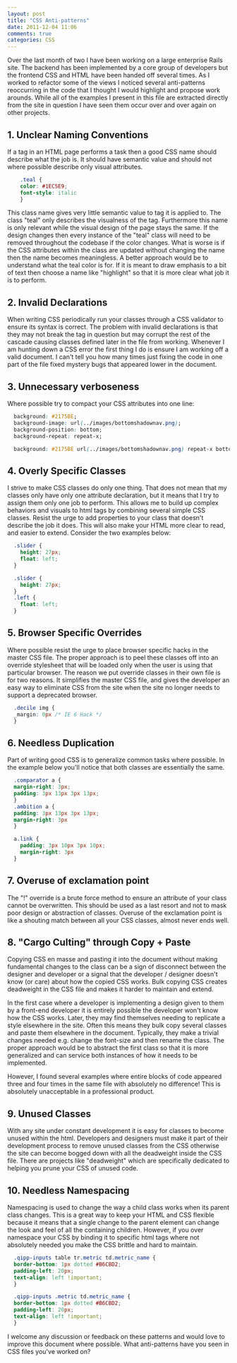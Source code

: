 ```yaml
---
layout: post
title: "CSS Anti-patterns"
date: 2011-12-04 11:06
comments: true
categories: CSS
---
```


Over the last month of two I have been working on a large enterprise Rails site. The backend has been implemented by a core group of developers but the frontend CSS and HTML have been handed off several times. As I worked to refactor some of the views I noticed several anti-patterns reoccurring in the code that I thought I would highlight and propose work arounds. While all of the examples I present in this file are extracted directly from the site in question I have seen them occur over and over again on other projects. 

## 1. Unclear Naming Conventions
If a tag in an HTML page performs a task then a good CSS name should describe what the job is. It should have semantic value and should not where possible describe only visual attributes.

``` css Anti-pattern Example
    .teal {
    color: #1EC5E9;
    font-style: italic
    }
```

This class name gives very little semantic value to tag it is applied to. The class "teal" only describes the visualness of the tag. Furthermore this name is only relevant while the visual design of the page stays the same. If the design changes then every instance of the "teal" class will need to be removed throughout the codebase if the color changes. What is worse is if the CSS attributes within the class are updated without changing the name then the name becomes meaningless. A better approach would be to understand what the teal color is for. If it is meant to draw emphasis to a bit of text then choose a name like "highlight" so that it is more clear what job it is to perform.

## 2. Invalid Declarations
When writing CSS periodically run your classes through a CSS validator to ensure its syntax is correct. The problem with invalid declarations is that they may not break the tag in question but may corrupt the rest of the cascade causing classes defined later in the file from working. Whenever I am hunting down a CSS error the first thing I do is ensure I am working off a valid document. I can't tell you how many times just fixing the code in one part of the file fixed mystery bugs that appeared lower in the document.

## 3. Unnecessary verboseness 
  Where possible try to compact your CSS attributes into one line:

``` css Anti-pattern Example
  background: #2175BE;
  background-image: url(../images/bottomshadownav.png);
  background-position: bottom;
  background-repeat: repeat-x;
```

``` css Improved Version
  background: #2175BE url(../images/bottomshadownav.png) repeat-x bottom;
```

## 4. Overly Specific Classes
I strive to make CSS classes do only one thing. That does not mean that my classes only have only one attribute declaration, but it means that I try to assign them only one job to perform. This allows me to build up complex behaviors and visuals to html tags by combining several simple CSS classes. Resist the urge to add properties to your class that doesn't describe the job it does. This will also make your HTML more clear to read, and easier to extend. Consider the two examples below:

``` css Anti-pattern Example
  .slider {
    height: 27px;
    float: left;
  }
```

``` css Improved Version
  .slider {
    height: 27px;
  }
  .left {
    float: left;
  }
```

## 5. Browser Specific Overrides
Where possible resist the urge to place browser specific hacks in the master CSS file. The proper approach is to peel these classes off into an override stylesheet that will be loaded only when the user is using that particular browser. The reason we put override classes in their own file is for two reasons. It simplifies the master CSS file, and gives the developer an easy way to eliminate CSS from the site when the site no longer needs to support a deprecated browser.

``` css Anti-pattern Example
  .decile img {
  _margin: 0px /* IE 6 Hack */
  }
```

## 6. Needless Duplication
Part of writing good CSS is to generalize common tasks where possible. In the example below you'll notice that both classes are essentially the same.

``` css Anti-pattern Example
  .comparator a {
  margin-right: 3px;
  padding: 3px 13px 3px 13px;
  }
  .ambition a {
  padding: 3px 13px 3px 13px;
  margin-right: 3px
  }
```

``` css Improved Version
  a.link {
    padding: 3px 10px 3px 10px;
    margin-right: 3px
  }
```

## 7. Overuse of exclamation point
The "!" override is a brute force method to ensure an attribute of your class cannot be overwritten. This should be used as a last resort and not to mask poor design or abstraction of classes. Overuse of the exclamation point is like a shouting match between all your CSS classes, almost never ends well.

## 8. "Cargo Culting" through Copy + Paste 
Copying CSS en masse and pasting it into the document without making fundamental changes to the class can be a sign of disconnect between the designer and developer or a signal that the developer / designer doesn't know (or care) about how the copied CSS works. Bulk copying CSS creates deadweight in the CSS file and makes it harder to maintain and extend.

In the first case where a developer is implementing a design given to them by a front-end developer it is entirely possible the developer won't know how the CSS works. Later, they may find themselves needing to replicate a style elsewhere in the site. Often this means they bulk copy several classes and paste them elsewhere in the document. Typically, they make a trivial changes needed e.g. change the font-size and then rename the class. The proper approach would be to abstract the first class so that it is more generalized and can service both instances of how it needs to be implemented.

However, I found several examples where entire blocks of code appeared three and four times in the same file with absolutely no difference! This is absolutely unacceptable in a professional product.

## 9. Unused Classes
With any site under constant development it is easy for classes to become unused within the html. Developers and designers must make it part of their development process to remove unused classes from the CSS otherwise the site can become bogged down with all the deadweight inside the CSS file. There are projects like "deadweight" which are specifically dedicated to helping you prune your CSS of unused code.

## 10. Needless Namespacing
Namespacing is used to change the way a child class works when its parent class changes. This is a great way to keep your HTML and CSS flexible because it means that a single change to the parent element can change the look and feel of all the containing children. However, if you over namespace your CSS by binding it to specific html tags where not absolutely needed you make the CSS brittle and hard to maintain.

``` css Anti-pattern Example
  .qipp-inputs table tr.metric td.metric_name {
  border-bottom: 1px dotted #B6CBD2;
  padding-left: 20px;
  text-align: left !important;
  }
```

``` css Improved Example
  .qipp-inputs .metric td.metric_name {
  border-bottom: 1px dotted #B6CBD2;
  padding-left: 20px;
  text-align: left !important;
  }
```

I welcome any discussion or feedback on these patterns and would love to improve this document where possible. What anti-patterns have you seen in CSS files you've worked on?
